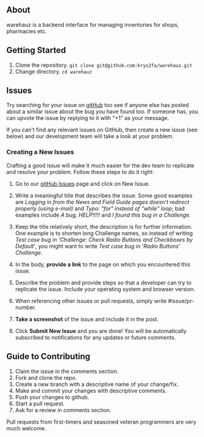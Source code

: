 ## About
warehauz is a backend interface for managing inventories for shops, pharmacies etc.

## Getting Started
1. Clone the repository.
  `git clone git@github.com:krys2fa/warehauz.git`
2. Change directory.
  `cd warehauz`

## Issues
Try searching for your issue on [gitHub](https://github.com/krys2fa/warehauz/issues) too see if anyone else has posted about a similar issue about the bug you have found too. If someone has, you can upvote the issue by replying to it with "+1" as your message.

If you can't find any relevant issues on GitHub, then create a new issue (see below) and our development team will take a look at your problem.

### Creating a New Issues
Crafting a good issue will make it much easier for the dev team to replicate and resolve your problem. Follow these steps to do it right:

1. Go to our [gitHub Issues](https://github.com/krys2fa/warehauz/issues) page and click on New Issue.

2. Write a meaningful title that describes the issue. Some good examples are *Logging in from the News and Field Guide pages doesn't redirect properly (using e-mail)* and *Typo: "for" instead of "while" loop*; bad examples include *A bug, HELP!!!!!* and *I found this bug in a Challenge*.

3. Keep the title relatively short, the description is for further information. One example is to shorten long Challenge names, so instead of writing *Test case bug in 'Challenge: Check Radio Buttons and Checkboxes by Default'*, you might want to write *Test case bug in 'Radio Buttons' Challenge*.

4. In the body, **provide a link** to the page on which you encountered this issue.
5. Describe the problem and provide steps so that a developer can try to replicate the issue. Include your operating system and browser version.
6. When referencing other issues or pull requests, simply write #issue/pr-number.
7. **Take a screenshot** of the issue and include it in the post.
8. Click **Submit New Issue** and you are done! You will be automatically subscribed to notifications for any updates or future comments.

## Guide to Contributing
1. Claim the issue in the comments section.
2. Fork and clone the repo.
3. Create a new branch with a descriptive name of your change/fix.
4. Make and commit your changes with descriptive comments.
5. Push your changes to github.
6. Start a pull request.
7. Ask for a review in comments section.

Pull requests from first-timers and seasoned veteran programmers are very much welcome.
